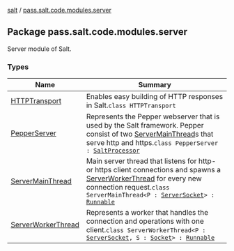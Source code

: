 [salt](../index.md) / [pass.salt.code.modules.server](./index.md)

## Package pass.salt.code.modules.server

Server module of Salt.

### Types

| Name | Summary |
|---|---|
| [HTTPTransport](-h-t-t-p-transport/index.md) | Enables easy building of HTTP responses in Salt.`class HTTPTransport` |
| [PepperServer](-pepper-server/index.md) | Represents the Pepper webserver that is used by the Salt framework. Pepper consist of two [ServerMainThread](-server-main-thread/index.md)s that serve http and https.`class PepperServer : `[`SaltProcessor`](../pass.salt.code.modules/-salt-processor/index.md) |
| [ServerMainThread](-server-main-thread/index.md) | Main server thread that listens for http- or https client connections and spawns a [ServerWorkerThread](-server-worker-thread/index.md) for every new connection request.`class ServerMainThread<P : `[`ServerSocket`](https://docs.oracle.com/javase/6/docs/api/java/net/ServerSocket.html)`> : `[`Runnable`](https://docs.oracle.com/javase/6/docs/api/java/lang/Runnable.html) |
| [ServerWorkerThread](-server-worker-thread/index.md) | Represents a worker that handles the connection and operations with one client.`class ServerWorkerThread<P : `[`ServerSocket`](https://docs.oracle.com/javase/6/docs/api/java/net/ServerSocket.html)`, S : `[`Socket`](https://docs.oracle.com/javase/6/docs/api/java/net/Socket.html)`> : `[`Runnable`](https://docs.oracle.com/javase/6/docs/api/java/lang/Runnable.html) |
